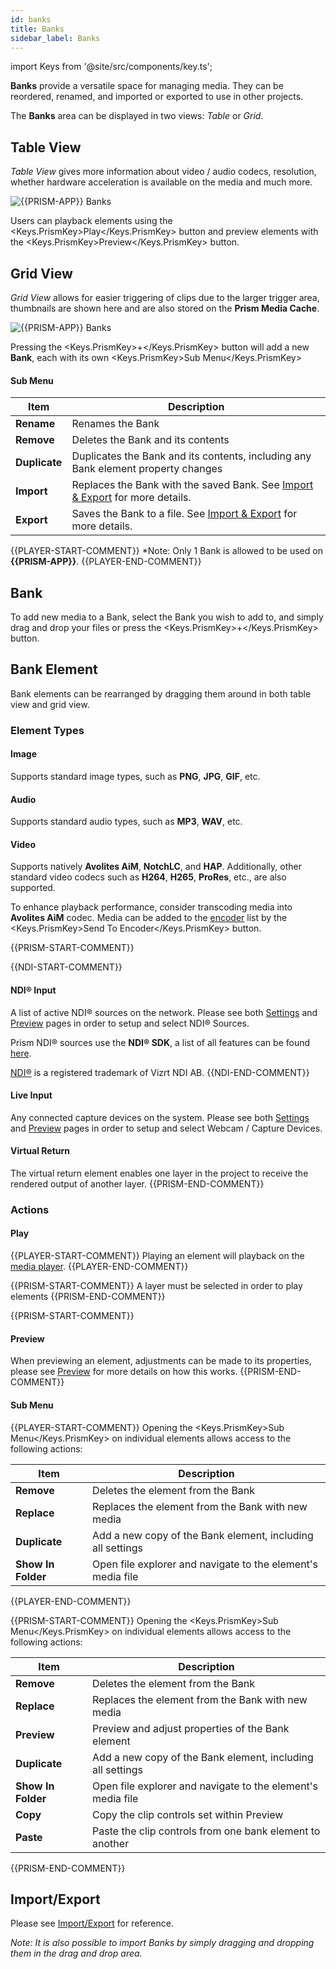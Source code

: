 ```yaml
---
id: banks
title: Banks
sidebar_label: Banks
---
```


import Keys from '@site/src/components/key.ts';

**Banks** provide a versatile space for managing media. They can be reordered, renamed, and imported or exported to use in other projects.

The **Banks** area can be displayed in two views: *Table* or *Grid*. 

## Table View

*Table View* gives more information about video / audio codecs, resolution, whether hardware acceleration is available on the media and much more.

![{{PRISM-APP}} Banks](/prism-images/play/banks/{{PRISM-APP-LOWER}}-table-banks.png)

Users can playback elements using the <Keys.PrismKey>Play</Keys.PrismKey> button and preview elements with the <Keys.PrismKey>Preview</Keys.PrismKey> button.

## Grid View

*Grid View* allows for easier triggering of clips due to the larger trigger area, thumbnails are shown here and are also stored on the **Prism Media Cache**.

![{{PRISM-APP}} Banks](/prism-images/play/banks/{{PRISM-APP-LOWER}}-grid-banks.png)

Pressing the <Keys.PrismKey>+</Keys.PrismKey> button will add a new **Bank**, each with its own <Keys.PrismKey>Sub Menu</Keys.PrismKey>

#### Sub Menu

| Item | Description |
|--------|--------------|
| **Rename** | Renames the Bank | 
| **Remove**| Deletes the Bank and its contents | 
| **Duplicate**| Duplicates the Bank and its contents, including any Bank element property changes | 
| **Import** | Replaces the Bank with the saved Bank. See [Import & Export](../quick-start/import-export.md) for more details. | 
| **Export** | Saves the Bank to a file. See [Import & Export](../quick-start/import-export.md) for more details. | 

{{PLAYER-START-COMMENT}}
*Note: Only 1 Bank is allowed to be used on **{{PRISM-APP}}**.
{{PLAYER-END-COMMENT}}

## Bank

To add new media to a Bank, select the Bank you wish to add to, and simply drag and drop your files or press the <Keys.PrismKey>+</Keys.PrismKey> button.

## Bank Element
Bank elements can be rearranged by dragging them around in both table view and grid view.

### Element Types

#### Image 

Supports standard image types, such as **PNG**, **JPG**, **GIF**, etc.

#### Audio
Supports standard audio types, such as **MP3**, **WAV**, etc.

#### Video
Supports natively **Avolites AiM**, **NotchLC**, and **HAP**.
Additionally, other standard video codecs such as **H264**, **H265**, **ProRes**, etc., are also supported.

To enhance playback performance, consider transcoding media into **Avolites AiM** codec. Media can be added to the [encoder](../encoder/encoder.md) list by the <Keys.PrismKey>Send To Encoder</Keys.PrismKey> button. 

{{PRISM-START-COMMENT}}

{{NDI-START-COMMENT}}
#### NDI® Input
A list of active NDI® sources on the network. Please see both [Settings](../settings/settings-inputs.md) and [Preview](../quick-start/preview.md) pages in order to setup and select NDI® Sources.

Prism NDI® sources use the **NDI® SDK**, a list of all features can be found [here](https://NDI.video/for-developers/#sdk-comparison).

[NDI®](https://ndi.video/) is a registered trademark of Vizrt NDI AB.
{{NDI-END-COMMENT}}

#### Live Input
Any connected capture devices on the system.
Please see both [Settings](../settings/settings-inputs.md) and [Preview](../quick-start/preview.md) pages in order to setup and select Webcam / Capture Devices.

#### Virtual Return
The virtual return element enables one layer in the project to receive the rendered output of another layer.
{{PRISM-END-COMMENT}}

### Actions

#### Play

{{PLAYER-START-COMMENT}}
Playing an element will playback on the [media player](./mediaplayer.md).
{{PLAYER-END-COMMENT}}

{{PRISM-START-COMMENT}}
A layer must be selected in order to play elements
{{PRISM-END-COMMENT}}

{{PRISM-START-COMMENT}}
#### Preview

When previewing an element, adjustments can be made to its properties, please see [Preview](../quick-start/preview.md) for more details on how this works.
{{PRISM-END-COMMENT}}

#### Sub Menu
{{PLAYER-START-COMMENT}}
Opening the <Keys.PrismKey>Sub Menu</Keys.PrismKey> on individual elements allows access to the following actions:

| Item | Description |
|--------|--------------|
| **Remove** | Deletes the element from the Bank | 
| **Replace** | Replaces the element from the Bank with new media | 
| **Duplicate**| Add a new copy of the Bank element, including all settings | 
| **Show In Folder** | Open file explorer and navigate to the element's media file | 

{{PLAYER-END-COMMENT}}

{{PRISM-START-COMMENT}}
Opening the <Keys.PrismKey>Sub Menu</Keys.PrismKey> on individual elements allows access to the following actions:

| Item | Description |
|--------|--------------|
| **Remove** | Deletes the element from the Bank | 
| **Replace** | Replaces the element from the Bank with new media | 
| **Preview** | Preview and adjust properties of the Bank element | 
| **Duplicate**| Add a new copy of the Bank element, including all settings | 
| **Show In Folder** | Open file explorer and navigate to the element's media file |
| **Copy** | Copy the clip controls set within Preview |
| **Paste** | Paste the clip controls from one bank element to another |
{{PRISM-END-COMMENT}}

## Import/Export

Please see [Import/Export](../quick-start/import-export.md) for reference.

*Note: It is also possible to import Banks by simply dragging and dropping them in the drag and drop area.*